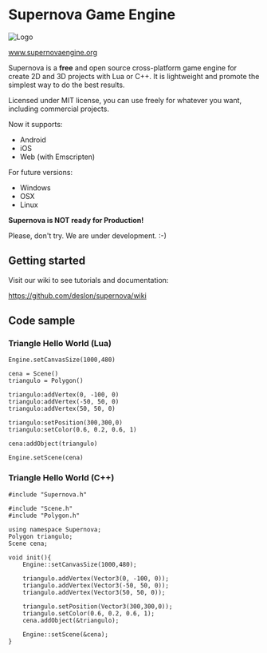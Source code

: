 # Supernova Game Engine

![Logo](http://www.supernovaengine.org/imgs/logos/supernova-quad.png)

www.supernovaengine.org

Supernova is a **free** and open source cross-platform game engine for create 2D and 3D projects with Lua or C++. It is lightweight and promote the simplest way to do the best results.

Licensed under MIT license, you can use freely for whatever you want, including commercial projects.

Now it supports:
  - Android
  - iOS
  - Web (with Emscripten)

For future versions:
  - Windows
  - OSX
  - Linux


**Supernova is NOT ready for Production!**

Please, don't try. We are under development. :-)

## Getting started

Visit our wiki to see tutorials and documentation:

https://github.com/deslon/supernova/wiki

## Code sample
### Triangle Hello World (Lua)
```
Engine.setCanvasSize(1000,480)

cena = Scene()
triangulo = Polygon()

triangulo:addVertex(0, -100, 0)
triangulo:addVertex(-50, 50, 0)
triangulo:addVertex(50, 50, 0)

triangulo:setPosition(300,300,0)
triangulo:setColor(0.6, 0.2, 0.6, 1)

cena:addObject(triangulo)

Engine.setScene(cena)
```
### Triangle Hello World (C++)

```
#include "Supernova.h"

#include "Scene.h"
#include "Polygon.h"

using namespace Supernova;
Polygon triangulo;
Scene cena;

void init(){
    Engine::setCanvasSize(1000,480);

    triangulo.addVertex(Vector3(0, -100, 0));
    triangulo.addVertex(Vector3(-50, 50, 0));
    triangulo.addVertex(Vector3(50, 50, 0));

    triangulo.setPosition(Vector3(300,300,0));
    triangulo.setColor(0.6, 0.2, 0.6, 1);
    cena.addObject(&triangulo);

    Engine::setScene(&cena);
}
```
